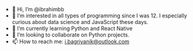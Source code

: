 - 👋 Hi, I’m @ibrahimbb
- 👀 I’m interested in all types of programming since I was 12. I especially curious about data science and JavaScript these days.
- 🌱 I’m currently learning Python and React Native
- 💞️ I’m looking to collaborate on Python projects.
- 📫 How to reach me: i.bagriyanik@outlook.com

<!---
ibrahimbb/ibrahimbb is a ✨ special ✨ repository because its `README.md` (this file) appears on your GitHub profile.
You can click the Preview link to take a look at your changes.
--->
